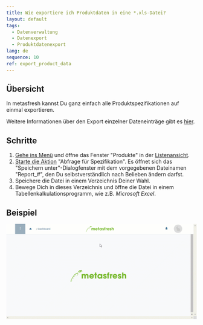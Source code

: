 ```yaml
---
title: Wie exportiere ich Produktdaten in eine *.xls-Datei?
layout: default
tags:
  - Datenverwaltung
  - Datenexport
  - Produktdatenexport
lang: de
sequence: 10
ref: export_product_data
---
```


## Übersicht
In metasfresh kannst Du ganz einfach alle Produktspezifikationen auf einmal exportieren.

Weitere Informationen über den Export einzelner Dateneinträge gibt es [hier](Datenexport_in_metasfresh).

## Schritte
1. [Gehe ins Menü](Menu) und öffne das Fenster "Produkte" in der [Listenansicht](Ansichten).
1. [Starte die Aktion](AktionStarten) "Abfrage für Spezifikation". Es öffnet sich das "Speichern unter"-Dialogfenster mit dem vorgegebenen Dateinamen "Report_#", den Du selbstverständlich nach Belieben ändern darfst.
1. Speichere die Datei in einem Verzeichnis Deiner Wahl.
1. Bewege Dich in dieses Verzeichnis und öffne die Datei in einem Tabellenkalkulationsprogramm, wie z.B. *Microsoft Excel*.

## Beispiel
![](assets/Produktdaten_exportieren.gif)
